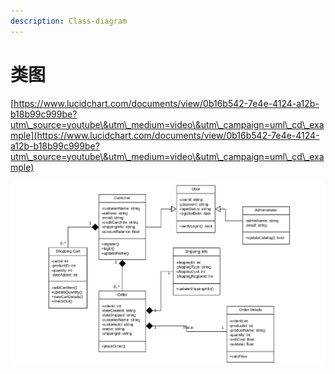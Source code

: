 ```yaml
---
description: Class-diagram
---
```


# 类图

[https://www.lucidchart.com/documents/view/0b16b542-7e4e-4124-a12b-b18b99c999be?utm\_source=youtube\&utm\_medium=video\&utm\_campaign=uml\_cd\_example](https://www.lucidchart.com/documents/view/0b16b542-7e4e-4124-a12b-b18b99c999be?utm\_source=youtube\&utm\_medium=video\&utm\_campaign=uml\_cd\_example)

![](<../.gitbook/assets/image (2).png>)
